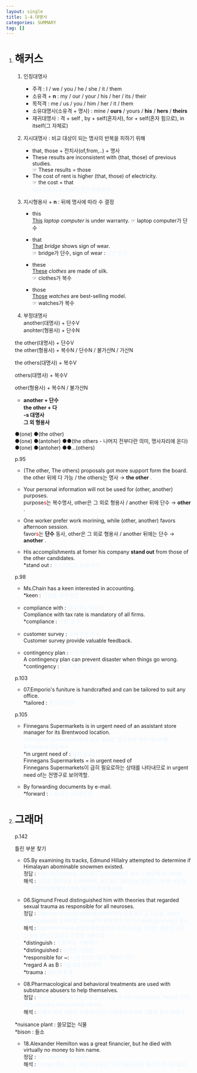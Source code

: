 ```yaml
---
layout: single
title: 1-4.대명사
categories: SUMMARY
tag: []
---
```


1. # 해커스
   1) 인칭대명사
      - 주격 : I / we / you / he / she / it / them   
      - 소유격 + __n__ : my / our / your / his / her / its / their   
      - 목적격 : me / us / you / him / her / it / them    
      - 소유대명사(소유격 + 명사) : mine / __ours__ / yours / __his__ / __hers__  / __theirs__   
      - 재귀대명사 : 격 + self , by + self(혼자서), for + self(혼자 힘으로), in itself(그 자체로)   

   2) 지시대명사 : 비교 대상이 되는 명사의 반복을 피하기 위해      
      - that, those + 전치사(of,from,..) + 명사   
      - These results are inconsistent with (that, those) of previous studies.   
      ☞ These results = those   
      - The cost of rent is higher (that, those) of electricity.   
      ☞ the cost = that   
      <span style="color:#E8F5FF">임대 비용이 더 비싸다 전기 비용보다</span>   
   
   3) 지시형용사 + __n__ : 뒤에 명사에 따라 수 결정   
      - this   
      <u>This</u> *laptop computer* is under warranty.
      ☞ laptop computer가 단수   

      - that   
      <u>That</u> *bridge* shows sign of wear.   
      ☞ bridge가 단수, sign of wear : <span style="color:#E8F5FF">닳은 흔적</span>   

      - these   
      <u>These</u> *clothes* are made of silk.   
      ☞ clothes가 복수   

      - those   
      <u>Those</u> *watches* are best-selling model.   
      ☞ watches가 복수   

   2) 부정대명사   
   another(대명사) + 단수V   
   anohter(형용사) + 단수N   

   the other(대명사) + 단수V   
   the other(형용사) + 복수N / 단수N / 불가산N / 가산N   

   the others(대명사) + 복수V   

   others(대명사) + 복수V   
   
   other(형용사) + 복수N / 불가산N   

   * __another + 단수__   
   __the other + 다__   
   __-s 대명사__   
   __그 외 형용사__   

   ●(one) ●(the other)   
   ●(one) ●(antoher) ●●(the others - 나머지 전부다란 의미, 명사자리에 온다)   
   ●(one) ●(antoher) ●●...(others)   

   p.95   
   - (The other, The others) proposals got more support form the board.   
   the other 뒤에 다 가능 / the others는 명사 → __the other__ .   

   - Your personal information will not be used for (other, another) purposes.   
   purpose<span style="color:red">s</span>는 복수명사, other은 그 외로 형용사 / another 뒤에 단수 → __other__ .   

   - One worker prefer work morining, while (other, another) favors afternoon session.   
   favor<span style="color:red">s</span>는 __단수__ 동사, other은 그 외로 형용사 / another 뒤에는 단수 → __another__ .   

   - His accomplishments at fomer his company __stand out__ from those of the other candidates.   
   *stand out : <span style="color:#E8F5FF">두드러지다, 눈에 띄다</span>   

   p.98   
   - Ms.Chain has a keen interested in accounting.   
   *keen : <span style="color:#E8F5FF">간절한, 열정적인</span>   

   - compliance with : <span style="color:#E8F5FF">준수하다, 따른다</span>   
   Compliance with tax rate is mandatory of all firms.   
   *compliance : <span style="color:#E8F5FF">따름, 준수</span>

   - customer survey : <span style="color:#E8F5FF">고객 설문 조사</span>   
   Customer survey provide valuable feedback.   

   - contingency plan : <span style="color:#E8F5FF">비상 대책</span>   
   A contingency plan can prevent disaster when things go wrong.   
   *contingency : <span style="color:#E8F5FF">우연, 뜻밖의 사고</span>   

   p.103   
   - 07.Emporio's funiture is handcrafted and can be tailored to suit any office.   
   *tailored : <span style="color:#E8F5FF">잘 맞추어진</span>

   p.105   
   - Finnegans Supermarkets is in urgent need of an assistant store manager for its Brentwood location.   
   <span style="color:#E8F5FF">Finnegans Supermarkets은 급히 필요로 한다 보조 매장 매니저를 Brenwood 지점에서</span>   
   *in urgent need of : <span style="color:#E8F5FF">급히 필요한</span>   
   Finnegans Supermarkets = in urgent need of   
   Finnegans Supermarkets이 급히 필요로하는 상태를 나타내므로 in urgent need of는 전명구로 보어역할.   

   - By forwarding documents by e-mail.   
   *forward : <span style="color:#E8F5FF">v.보내다, ad.앞으로</span>   

1. # 그래머
   p.142   
   
   틀린 부분 찾기   

   - 05.By examining its tracks, Edmund Hillalry attempted to determine if Himalayan abominable snowmen existed.   
   정답 : <span style="color:#E8F5FF">its는 snowmen을 가리키다. snowmen은 복수기 때문에 its→their</span>   
   해석 : <span style="color:#E8F5FF">설인의 발자국을 조사하면서, 에드문드 힐러리는 단정짓기 위해 시도했다. 히말리야에 혐오스러운 설인지 존재에 대해</span>   

   - 06.Sigmund Freud distinguished him with theories that regarded sexual trauma as responsible for all neuroses.   
   정답 : <span style="color:#E8F5FF">Sigmund Freud는 distinguished하게 만들었다 그 자신을, him은 distinguised의 목적어로 himself가 되야한다. 여기서 distinguished는 동사.</span>   
   해석 : <span style="color:#E8F5FF">Sigmund Freud 유명하게 만들었다 자기 자신을, 성적인 충동은 모든 신경에 원인이 있다고 간주한 이론으로</span>   
   *distinguish : <span style="color:#E8F5FF">구별하다, 식별하다</span>   
   *distinguished : <span style="color:#E8F5FF">유명한, 저명한</span>   
   *responsible for ~: <span style="color:#E8F5FF">~ 에 원인이 있다, 책임이 있다</span>   
   *regard A as B : <span style="color:#E8F5FF">A를 B로 간주하다</span>   
   *trauma : <span style="color:#E8F5FF">정신적 충격</span>   

   - 08.Pharmacological and behavioral treatments are used with substance abusers to help themselves.   
   정답 : <span style="color:#E8F5FF">재귀는 주어와 목적어가 같을 때 사용, 주어는 treatments, help의 목적어는 abusers, themselves→them</span>   
   해석 : <span style="color:#E8F5FF">약물과 행동 치료는 사용되어진다 약물중독자에게 그들을 돕기 위해서</span>   

   *nuisance plant : 쓸모없는 식물   
   *bison : 들소   

   - 18.Alexander Hemilton was a great financier, but he died with virtually no money to him name.   
   정답 : <span style="color:#E8F5FF">him name→his name</span>   
   해석 : <span style="color:#E8F5FF">money:재산, 그는 죽었다 사실상 그의 이름으로된 재산이 하나도 없이</span>   

   
   